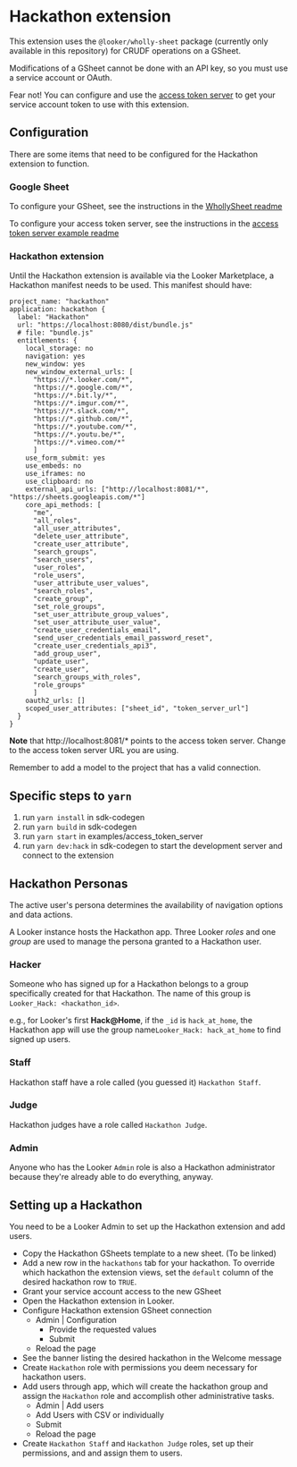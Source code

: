# Hackathon extension

This extension uses the `@looker/wholly-sheet` package (currently only available in this repository) for CRUDF operations on a GSheet.

Modifications of a GSheet cannot be done with an API key, so you must use a service account or OAuth.

Fear not! You can configure and use the [access token server](/examples/access-token-server) to get your service account token to use with this extension.

## Configuration

There are some items that need to be configured for the Hackathon extension to function.

### Google Sheet

To configure your GSheet, see the instructions in the [WhollySheet readme](../wholly-sheet/README.md#getting-your-gsheet-credentials)

To configure your access token server, see the instructions in the [access token server example readme](../../examples/access-token-server/README.md)

### Hackathon extension

Until the Hackathon extension is available via the Looker Marketplace, a Hackathon manifest needs to be used. This manifest should have:

```lookml
project_name: "hackathon"
application: hackathon {
  label: "Hackathon"
  url: "https://localhost:8080/dist/bundle.js"
  # file: "bundle.js"
  entitlements: {
    local_storage: no
    navigation: yes
    new_window: yes
    new_window_external_urls: [
      "https://*.looker.com/*",
      "https://*.google.com/*",
      "https://*.bit.ly/*",
      "https://*.imgur.com/*",
      "https://*.slack.com/*",
      "https://*.github.com/*",
      "https://*.youtube.com/*",
      "https://*.youtu.be/*",
      "https://*.vimeo.com/*"
      ]
    use_form_submit: yes
    use_embeds: no
    use_iframes: no
    use_clipboard: no
    external_api_urls: ["http://localhost:8081/*", "https://sheets.googleapis.com/*"]
    core_api_methods: [
      "me",
      "all_roles",
      "all_user_attributes",
      "delete_user_attribute",
      "create_user_attribute",
      "search_groups",
      "search_users",
      "user_roles",
      "role_users",
      "user_attribute_user_values",
      "search_roles",
      "create_group",
      "set_role_groups",
      "set_user_attribute_group_values",
      "set_user_attribute_user_value",
      "create_user_credentials_email",
      "send_user_credentials_email_password_reset",
      "create_user_credentials_api3",
      "add_group_user",
      "update_user",
      "create_user",
      "search_groups_with_roles",
      "role_groups"
      ]
    oauth2_urls: []
    scoped_user_attributes: ["sheet_id", "token_server_url"]
  }
}
```

**Note** that http://localhost:8081/\* points to the access token server. Change to the access token server URL you are using.

Remember to add a model to the project that has a valid connection.

## Specific steps to `yarn`
1. run `yarn install` in sdk-codegen
2. run `yarn build` in sdk-codegen
3. run `yarn start` in examples/access_token_server
4. run `yarn dev:hack` in sdk-codegen to start the development server and connect to the extension

## Hackathon Personas

The active user's persona determines the availability of navigation options and data actions.

A Looker instance hosts the Hackathon app. Three Looker _roles_ and one _group_ are used to manage the persona granted to a Hackathon user.

### Hacker

Someone who has signed up for a Hackathon belongs to a group specifically created for that Hackathon. The name of this group is `Looker_Hack: <hackathon_id>`.

e.g., for Looker's first **Hack@Home**, if the `_id` is `hack_at_home`, the Hackathon app will use the group name`Looker_Hack: hack_at_home` to find signed up users.

### Staff

Hackathon staff have a role called (you guessed it) `Hackathon Staff`.

### Judge

Hackathon judges have a role called `Hackathon Judge`.

### Admin

Anyone who has the Looker `Admin` role is also a Hackathon administrator because they're already able to do everything, anyway.

## Setting up a Hackathon

You need to be a Looker Admin to set up the Hackathon extension and add users.

- Copy the Hackathon GSheets template to a new sheet. (To be linked)
- Add a new row in the `hackathons` tab for your hackathon. To override which hackathon the extension views, set the `default` column of the desired hackathon row to `TRUE`.
- Grant your service account access to the new GSheet
- Open the Hackathon extension in Looker.
- Configure Hackathon extension GSheet connection
  - Admin | Configuration
    - Provide the requested values
    - Submit
  - Reload the page
- See the banner listing the desired hackathon in the Welcome message
- Create `Hackathon` role with permissions you deem necessary for hackathon users.
- Add users through app, which will create the hackathon group and assign the `Hackathon` role and accomplish other administrative tasks.
  -   Admin | Add users
    -  Add Users with CSV or individually
    -  Submit
  -  Reload the page
- Create `Hackathon Staff` and `Hackathon Judge` roles, set up their permissions, and and assign them to users.
